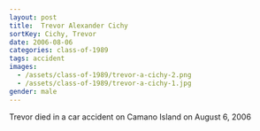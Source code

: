 ```yaml
---
layout: post
title:  Trevor Alexander Cichy
sortKey: Cichy, Trevor
date: 2006-08-06
categories: class-of-1989
tags: accident
images:
  - /assets/class-of-1989/trevor-a-cichy-2.png
  - /assets/class-of-1989/trevor-a-cichy-1.jpg
gender: male
---
```

Trevor died in a car accident on Camano Island on August 6, 2006

